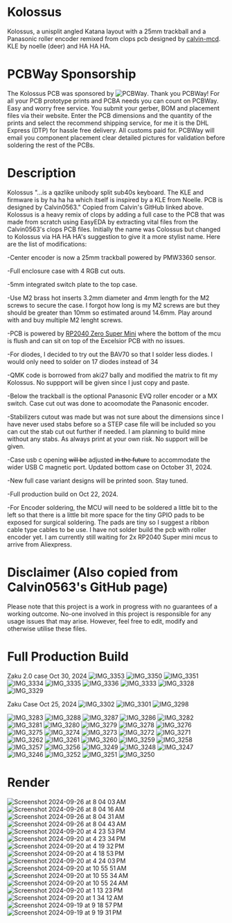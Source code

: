 # Kolossus
Kolossus, a unisplit angled Katana layout with a 25mm trackball and a Panasonic roller encoder remixed from clops pcb designed by [calvin-mcd](https://github.com/calvin-mcd/clops). KLE by noelle (deer) and HA HA HA.

# PCBWay Sponsorship
The Kolossus PCB was sponsored by ![PCBWay](https://github.com/user-attachments/assets/82c17f69-5ef3-4789-b983-2240ba9ae99a). Thank you PCBWay! For all your PCB prototype prints and PCBA needs you can count on PCBWay. Easy and worry free service. You submit your gerber, BOM and placement files via their website. Enter the PCB dimensions and the quantity of the prints and select the recommend shipping service, for me it is the DHL Express (DTP) for hassle free delivery.  All customs paid for. PCBWay will email you component placement clear detailed pictures for validation before soldering the rest of the PCBs.

# Description
Kolossus "...is a qazlike unibody split sub40s keyboard. The KLE and firmware is by ha ha ha which itself is inspired by a KLE from Noelle. PCB is designed by Calvin0563." Copied from Calvin's GitHub linked above. 
Kolossus is a heavy remix of clops by adding a full case to the PCB that was made from scratch using EasyEDA by extracting vital files from the Calvin0563's clops PCB files. Initially the name was Colossus but changed to Kolossus via HA HA HA's suggestion to give it a more stylist name.
Here are the list of modifications:

-Center encoder is now a 25mm trackball powered by PMW3360 sensor.

-Full enclosure case with 4 RGB cut outs.

-5mm integrated switch plate to the top case.

-Use M2 brass hot inserts 3.2mm diameter and 4mm length for the M2 screws to secure the case. I forgot how long is my M2 screws are but they should be greater than 10mm so estimated around 14.6mm. Play around with and buy multiple M2 lenght screws.

-PCB is powered by [RP2040 Zero Super Mini](https://www.aliexpress.com/item/1005007292787135.html?spm=a2g0o.order_list.order_list_main.11.46301802CibF9u) where the bottom of the mcu is flush and can sit on top of the Excelsior PCB with no issues.

-For diodes, I decided to try out the BAV70 so that I solder less diodes. I would only need to solder on 17 diodes instead of 34

-QMK code is borrowed from aki27 bally and modified the matrix to fit my Kolossus. No suppport will be given since I just copy and paste.

-Below the trackball is the optional Panasonic EVQ roller encoder or a MX switch. Case cut out was done to acoomodate the Panasonic encoder.

-Stabilizers cutout was made but was not sure about the dimensions since I have never used stabs before so a STEP case file will be included so you can cut the stab cut out further if needed. I am planning to build mine without any stabs. As always print at your own risk. No support will be given.

-Case usb c opening ~~will be~~ adjusted ~~in the future~~ to accommodate the wider USB C magnetic port. Updated bottom case on October 31, 2024.

-New full case variant designs will be printed soon. Stay tuned.

-Full production build on Oct 22, 2024.

-For Encoder soldering, the MCU will need to be soldered a little bit to the left so that there is a little bit more space for the tiny GPIO pads to be exposed for surgical soldering. The pads are tiny so I suggest a ribbon cable type cables to be use. I have not solder build the pcb with roller encoder yet. I am currently still waiting for 2x RP2040 Super mini mcus to arrive from Aliexpress.

# Disclaimer (Also copied from Calvin0563's GitHub page)

Please note that this project is a work in progress with no guarantees of a working outcome. No-one involved in this project is responsible for any usage issues that may arise. However, feel free to edit, modify and otherwise utilise these files.

# Full Production Build
Zaku 2.0 case Oct 30, 2024
![IMG_3353](https://github.com/user-attachments/assets/6025d42c-48b9-4c45-a1e8-0771c6bf5ab2)
![IMG_3350](https://github.com/user-attachments/assets/95a7feee-5a7d-4721-91bd-fe91590eb7ff)
![IMG_3351](https://github.com/user-attachments/assets/5c9756a2-a7ea-4abf-ace9-801ce1942669)
![IMG_3334](https://github.com/user-attachments/assets/5e0c56ae-7406-4a98-82ae-b2884de1078b)
![IMG_3335](https://github.com/user-attachments/assets/fcba877d-2d5a-4d5d-a905-e6dacbdc87a0)
![IMG_3336](https://github.com/user-attachments/assets/3b233eef-9bb5-4381-94b4-190eb4bc78cf)
![IMG_3333](https://github.com/user-attachments/assets/a3b19d73-9f04-4bf6-9a6a-ce731e6fe9fb)
![IMG_3328](https://github.com/user-attachments/assets/7a4d0480-dbb2-4a16-b6e9-dc0acb9a4e0d)
![IMG_3329](https://github.com/user-attachments/assets/32f761a5-bbea-4f23-9513-a32e868f22bc)

Zaku Case Oct 25, 2024
![IMG_3302](https://github.com/user-attachments/assets/0c1c5401-5f9c-49b8-9815-b108e9138a87)
![IMG_3301](https://github.com/user-attachments/assets/6d5d1873-649e-4ed1-9888-ae11212a8626)
![IMG_3298](https://github.com/user-attachments/assets/eb3bdd59-c924-4e5b-bb42-9405790eefa4)

![IMG_3283](https://github.com/user-attachments/assets/3be696b9-bb7d-40f8-96e7-5dc84e3f6a7e)
![IMG_3288](https://github.com/user-attachments/assets/78abf4ae-5e4e-4c46-be71-286528e8b317)
![IMG_3287](https://github.com/user-attachments/assets/6e5900a5-a889-4af5-9cb0-5b8d3b9116c3)
![IMG_3286](https://github.com/user-attachments/assets/104d5df0-f0b0-4753-805d-cb4869411ab2)
![IMG_3282](https://github.com/user-attachments/assets/806d52be-7d97-47f5-8774-409f689d8fdd)
![IMG_3281](https://github.com/user-attachments/assets/3fd039f1-9d1e-4d6b-950c-bd304288762d)
![IMG_3280](https://github.com/user-attachments/assets/73e5aea5-ff6a-437b-81bf-cb1e72c92992)
![IMG_3279](https://github.com/user-attachments/assets/693ed9c2-74b1-4997-be5f-45229ae0b119)
![IMG_3278](https://github.com/user-attachments/assets/2e98fa68-82f6-4c3a-9291-2229addc862f)
![IMG_3276](https://github.com/user-attachments/assets/5df39593-bca7-4796-a2e1-d424a1bbe3cb)
![IMG_3275](https://github.com/user-attachments/assets/6dbc614c-f5f5-46d3-a7a1-8da27c97f580)
![IMG_3274](https://github.com/user-attachments/assets/2d97fc04-2dca-4435-aa81-4c9a1c6440f9)
![IMG_3273](https://github.com/user-attachments/assets/c027ec71-1175-4a85-adc2-ad134f2ec437)
![IMG_3272](https://github.com/user-attachments/assets/60196f04-d786-42a7-a3f1-38aba194dba2)
![IMG_3271](https://github.com/user-attachments/assets/d5542efb-9f8e-436e-8d28-3aac3ffd7739)
![IMG_3262](https://github.com/user-attachments/assets/3b112dba-d578-40dd-b02c-b05f65bfff65)
![IMG_3261](https://github.com/user-attachments/assets/f94ccb80-a357-44f8-bf01-ca7f09a836b5)
![IMG_3260](https://github.com/user-attachments/assets/16fbd354-9b1e-48a3-b5a0-28e2c9eb3e9a)
![IMG_3259](https://github.com/user-attachments/assets/dc117e9e-7233-47c5-86fa-a490f610a728)
![IMG_3258](https://github.com/user-attachments/assets/e8259cd6-9102-471a-8ef2-7b4c04785153)
![IMG_3257](https://github.com/user-attachments/assets/8790cc30-7a2c-4515-88c7-b51d4618e30b)
![IMG_3256](https://github.com/user-attachments/assets/1945b63c-dcb0-4a7c-b7fa-fcbe7d74c68d)
![IMG_3249](https://github.com/user-attachments/assets/ed447333-ef91-47b2-8749-d9cf46168b0f)
![IMG_3248](https://github.com/user-attachments/assets/1c051693-02d6-4aff-aeab-eda9e63afc56)
![IMG_3247](https://github.com/user-attachments/assets/0058cbf1-7aca-4dfe-86b7-7a9f50d4d573)
![IMG_3246](https://github.com/user-attachments/assets/3c933d22-055b-4361-8b6a-14fe9cbd09d4)
![IMG_3252](https://github.com/user-attachments/assets/2b23ef68-ef57-43e7-856e-d5813e7e4134)
![IMG_3251](https://github.com/user-attachments/assets/b0d8ec24-1efd-4a61-8be2-f80e039e2d97)
![IMG_3250](https://github.com/user-attachments/assets/4e005074-72ca-4f83-85eb-190772bd12b8)

# Render
![Screenshot 2024-09-26 at 8 04 03 AM](https://github.com/user-attachments/assets/ec9a115b-db2f-4f9d-aaca-1e2756ef8144)
![Screenshot 2024-09-26 at 8 04 16 AM](https://github.com/user-attachments/assets/a66406fb-8bb5-4d51-b947-68c3928154cf)
![Screenshot 2024-09-26 at 8 04 31 AM](https://github.com/user-attachments/assets/b12fa8b9-c00d-4159-8198-a1d57cd70bc3)
![Screenshot 2024-09-26 at 8 04 43 AM](https://github.com/user-attachments/assets/b26e6164-c2a6-4206-9b74-686d91a84068)
![Screenshot 2024-09-20 at 4 23 53 PM](https://github.com/user-attachments/assets/885f3d1f-4e60-45b8-9c4d-4102d6f56934)
![Screenshot 2024-09-20 at 4 23 34 PM](https://github.com/user-attachments/assets/66ec3739-0fcd-4242-8f99-9efc096cbd50)
![Screenshot 2024-09-20 at 4 19 32 PM](https://github.com/user-attachments/assets/8ad193bf-0be0-4417-a7e1-6aa376014497)
![Screenshot 2024-09-20 at 4 18 53 PM](https://github.com/user-attachments/assets/fdf5051f-7a88-42b9-a33c-4a7afa523c7c)
![Screenshot 2024-09-20 at 4 24 03 PM](https://github.com/user-attachments/assets/13861782-6918-46dc-8afe-3d4bab1e12d7)
![Screenshot 2024-09-20 at 10 55 51 AM](https://github.com/user-attachments/assets/f3c19e19-df7e-4781-992a-0562fea57d62)
![Screenshot 2024-09-20 at 10 55 34 AM](https://github.com/user-attachments/assets/b39d9842-5438-4a45-beaf-51534ed828f2)
![Screenshot 2024-09-20 at 10 55 24 AM](https://github.com/user-attachments/assets/60d1f5ef-b335-486c-8c3c-ea18dfa9211a)
![Screenshot 2024-09-20 at 1 13 23 PM](https://github.com/user-attachments/assets/4ae10bff-4a1a-4c67-b848-74d610c482b9)
![Screenshot 2024-09-20 at 1 34 12 AM](https://github.com/user-attachments/assets/e85a7f86-9a11-4ed2-a616-1b1eb7451701)
![Screenshot 2024-09-19 at 9 18 57 PM](https://github.com/user-attachments/assets/3dbb3735-79c6-433b-84cb-c371d4bd6e93)
![Screenshot 2024-09-19 at 9 19 31 PM](https://github.com/user-attachments/assets/f5515c14-5962-40bd-bf02-358b85a50d98)
